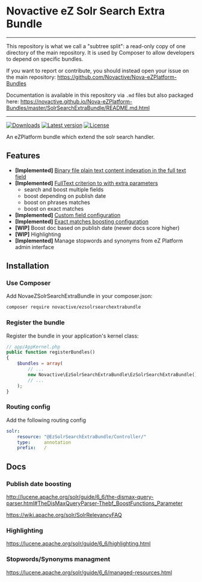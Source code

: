 # Novactive eZ Solr Search Extra Bundle

----

This repository is what we call a "subtree split": a read-only copy of one directory of the main repository. 
It is used by Composer to allow developers to depend on specific bundles.

If you want to report or contribute, you should instead open your issue on the main repository: https://github.com/Novactive/Nova-eZPlatform-Bundles

Documentation is available in this repository via `.md` files but also packaged here: https://novactive.github.io/Nova-eZPlatform-Bundles/master/SolrSearchExtraBundle/README.md.html

----

[![Downloads](https://img.shields.io/packagist/dt/novactive/ezsolrsearchextrabundle.svg?style=flat-square)](https://packagist.org/packages/novactive/ezsolrsearchextrabundle)
[![Latest version](https://img.shields.io/github/release/Novactive/NovaeZSolrSearchExtraBundle.svg?style=flat-square)](https://github.com/Novactive/NovaeZSolrSearchExtraBundle/releases)
[![License](https://img.shields.io/packagist/l/novactive/ezsolrsearchextrabundle.svg?style=flat-square)](LICENSE)

An eZPlatform bundle which extend the solr search handler.
 
## Features

- **[Implemented]** [Binary file plain text content indexation in the full text field](./doc/file_indexation.md)
- **[Implemented]** [FullText criterion to with extra parameters](./doc/fulltext_criterion.md)
    - search and boost multiple fields
    - boost depending on publish date
    - boost on phrases matches
    - boost on exact matches
- **[Implemented]** [Custom field configuration](./doc/custom_fields.md)
- **[Implemented]** [Exact matches boosting configuration](./doc/exact_match_boost.md)
- **[WIP]** Boost doc based on publish date (newer docs score higher)
- **[WIP]** Highlighting 
- **[Implemented]** Manage stopwords and synonyms from eZ Platform admin interface

## Installation

### Use Composer

Add NovaeZSolrSearchExtraBundle in your composer.json:

```bash
composer require novactive/ezsolrsearchextrabundle
```

### Register the bundle

Register the bundle in your application's kernel class:

```php
// app/AppKernel.php
public function registerBundles()
{
    $bundles = array(
        // ...
        new Novactive\EzSolrSearchExtraBundle\EzSolrSearchExtraBundle(),
        // ...
    );
}
```

### Routing config

Add the following routing config

```yaml
solr:
    resource: "@EzSolrSearchExtraBundle/Controller/"
    type:     annotation
    prefix:   /
```

## Docs
### Publish date boosting
http://lucene.apache.org/solr/guide/6_6/the-dismax-query-parser.html#TheDisMaxQueryParser-Thebf_BoostFunctions_Parameter

https://wiki.apache.org/solr/SolrRelevancyFAQ

### Highlighting
https://lucene.apache.org/solr/guide/6_6/highlighting.html

### Stopwords/Synonyms managment
https://lucene.apache.org/solr/guide/6_6/managed-resources.html
